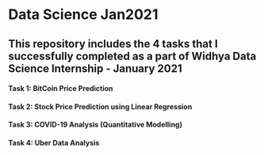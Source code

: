 # Data Science Jan2021
## This repository includes the 4 tasks that I successfully completed as a part of Widhya Data Science Internship - January 2021

#### Task 1: BitCoin Price Prediction
#### Task 2: Stock Price Prediction using Linear Regression
#### Task 3: COVID-19 Analysis (Quantitative Modelling)
#### Task 4: Uber Data Analysis
